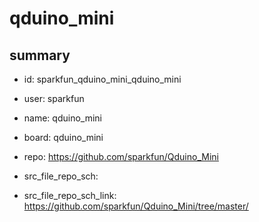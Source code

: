 # qduino_mini
 
## summary 
* id: sparkfun_qduino_mini_qduino_mini
* user: sparkfun
* name: qduino_mini
* board: qduino_mini
* repo: https://github.com/sparkfun/Qduino_Mini



* src_file_repo_sch: 
* src_file_repo_sch_link: https://github.com/sparkfun/Qduino_Mini/tree/master/




